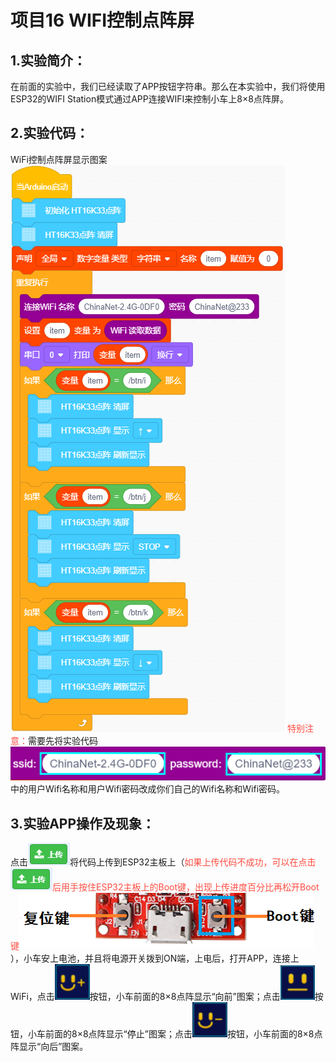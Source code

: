 # 项目16 WIFI控制点阵屏

## 1.实验简介：
在前面的实验中，我们已经读取了APP按钮字符串。那么在本实验中，我们将使用ESP32的WIFI Station模式通过APP连接WIFI来控制小车上8×8点阵屏。

## 2.实验代码：
WiFi控制点阵屏显示图案
![Img](/media/img-20230331105323.png)
<span style="color: rgb(255, 76, 65);">特别注意：</span>需要先将实验代码![Img](/media/img-20230331103843.png)中的用户Wifi名称和用户Wifi密码改成你们自己的Wifi名称和Wifi密码。
## 3.实验APP操作及现象：
点击![Img](/media/img-20230331104105.png)将代码上传到ESP32主板上（<span style="color: rgb(255, 76, 65);">如果上传代码不成功，可以在点击![Img](/media/img-20230331104441.png)后用手按住ESP32主板上的Boot键，出现上传进度百分比再松开Boot键![Img](/media/img-20230331144331.png)</span>），小车安上电池，并且将电源开关拨到ON端，上电后，打开APP，连接上WiFi，点击![Img](/media/img-20230330154408.png)按钮，小车前面的8×8点阵显示“向前”图案；点击![Img](/media/img-20230330154416.png)按钮，小车前面的8×8点阵显示“停止”图案；点击![Img](/media/img-20230330154423.png)按钮，小车前面的8×8点阵显示“向后”图案。

















